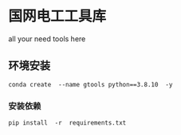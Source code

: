 # 国网电工工具库
all your need tools here


## 环境安装 
```shell
conda create  --name gtools python==3.8.10  -y
```
### 安装依赖
```shell
pip install  -r  requirements.txt
```